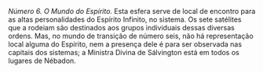 ﻿*Número 6. O Mundo do Espírito.* Esta esfera serve de local de encontro para as altas personalidades do Espírito Infinito, no sistema. Os sete satélites que a rodeiam são destinados aos grupos individuais dessas diversas ordens. Mas, no mundo de transição de número seis, não há representação local alguma do Espírito, nem a presença dele é para ser observada nas capitais dos sistemas; a Ministra Divina de Sálvington está em todos os lugares de Nébadon.